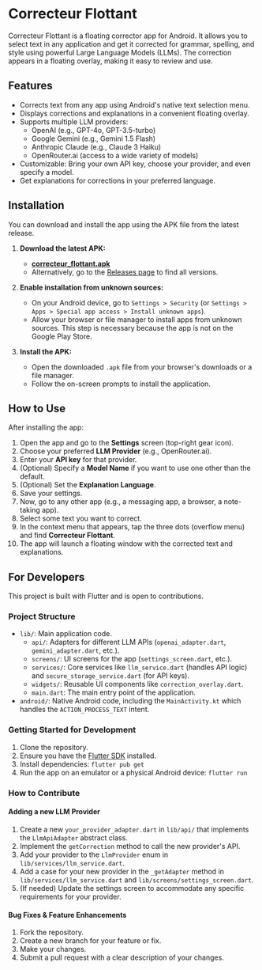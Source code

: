 # Correcteur Flottant

Correcteur Flottant is a floating corrector app for Android. It allows you to select text in any application and get it corrected for grammar, spelling, and style using powerful Large Language Models (LLMs). The correction appears in a floating overlay, making it easy to review and use.

## Features

- Corrects text from any app using Android's native text selection menu.
- Displays corrections and explanations in a convenient floating overlay.
- Supports multiple LLM providers:
  - OpenAI (e.g., GPT-4o, GPT-3.5-turbo)
  - Google Gemini (e.g., Gemini 1.5 Flash)
  - Anthropic Claude (e.g., Claude 3 Haiku)
  - OpenRouter.ai (access to a wide variety of models)
- Customizable: Bring your own API key, choose your provider, and even specify a model.
- Get explanations for corrections in your preferred language.

## Installation

You can download and install the app using the APK file from the latest release.

1.  **Download the latest APK:**
    -   [**correcteur_flottant.apk**](https://github.com/adrianlzt/correcteur_flottant/releases/latest/download/correcteur_flottant.apk)
    -   Alternatively, go to the [Releases page](https://github.com/adrianlzt/correcteur_flottant/releases) to find all versions.

2.  **Enable installation from unknown sources:**
    -   On your Android device, go to `Settings > Security` (or `Settings > Apps > Special app access > Install unknown apps`).
    -   Allow your browser or file manager to install apps from unknown sources. This step is necessary because the app is not on the Google Play Store.

3.  **Install the APK:**
    -   Open the downloaded `.apk` file from your browser's downloads or a file manager.
    -   Follow the on-screen prompts to install the application.

## How to Use

After installing the app:

1.  Open the app and go to the **Settings** screen (top-right gear icon).
2.  Choose your preferred **LLM Provider** (e.g., OpenRouter.ai).
3.  Enter your **API key** for that provider.
4.  (Optional) Specify a **Model Name** if you want to use one other than the default.
5.  (Optional) Set the **Explanation Language**.
6.  Save your settings.
7.  Now, go to any other app (e.g., a messaging app, a browser, a note-taking app).
8.  Select some text you want to correct.
9.  In the context menu that appears, tap the three dots (overflow menu) and find **Correcteur Flottant**.
10. The app will launch a floating window with the corrected text and explanations.

## For Developers

This project is built with Flutter and is open to contributions.

### Project Structure

-   `lib/`: Main application code.
    -   `api/`: Adapters for different LLM APIs (`openai_adapter.dart`, `gemini_adapter.dart`, etc.).
    -   `screens/`: UI screens for the app (`settings_screen.dart`, etc.).
    -   `services/`: Core services like `llm_service.dart` (handles API logic) and `secure_storage_service.dart` (for API keys).
    -   `widgets/`: Reusable UI components like `correction_overlay.dart`.
    -   `main.dart`: The main entry point of the application.
-   `android/`: Native Android code, including the `MainActivity.kt` which handles the `ACTION_PROCESS_TEXT` intent.

### Getting Started for Development

1.  Clone the repository.
2.  Ensure you have the [Flutter SDK](https://docs.flutter.dev/get-started/install) installed.
3.  Install dependencies: `flutter pub get`
4.  Run the app on an emulator or a physical Android device: `flutter run`

### How to Contribute

#### Adding a new LLM Provider

1.  Create a new `your_provider_adapter.dart` in `lib/api/` that implements the `LlmApiAdapter` abstract class.
2.  Implement the `getCorrection` method to call the new provider's API.
3.  Add your provider to the `LlmProvider` enum in `lib/services/llm_service.dart`.
4.  Add a case for your new provider in the `_getAdapter` method in `lib/services/llm_service.dart` and `lib/screens/settings_screen.dart`.
5.  (If needed) Update the settings screen to accommodate any specific requirements for your provider.

#### Bug Fixes & Feature Enhancements

1.  Fork the repository.
2.  Create a new branch for your feature or fix.
3.  Make your changes.
4.  Submit a pull request with a clear description of your changes.
